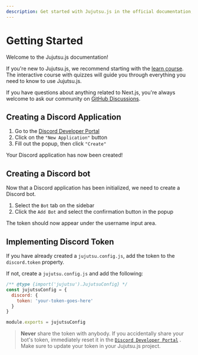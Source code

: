 ```yaml
---
description: Get started with Jujutsu.js in the official documentation, and learn more about all our features!
---
```


# Getting Started

Welcome to the Jujutsu.js documentation!

If you're new to Jujutsu.js, we recommend starting with the [learn course](/learn/basics/create-jujutsujs-app). The interactive course with quizzes will guide you through everything you need to know to use Jujutsu.js.

If you have questions about anything related to Next.js, you're always welcome to ask our community on [GitHub Discussions](https://github.com/vajitsu/jujutsu.js/discussions).

## Creating a Discord Application

1. Go to the [Discord Developer Portal](https://discord.com/developers/applications) 
2. Click on the `"New Application"` button
3. Fill out the popup, then click `"Create"`

Your Discord application has now been created!

## Creating a Discord bot

Now that a Discord application has been initialized, we need to create a Discord bot.

1. Select the `Bot` tab on the sidebar
2. Click the `Add Bot` and select the confirmation button in the popup

The token should now appear under the username input area.

## Implementing Discord Token

If you have already created a `jujutsu.config.js`, add the token to the `discord.token` property.

If not, create a `jujutsu.config.js` and add the following:

```js:jujutsu.config.js
/** @type {import('jujutsu').JujutsuConfig} */
const jujutsuConfig = {
  discord: {
    token: 'your-token-goes-here'
  }
}

module.exports = jujutsuConfig
```

> **Never** share the token with anybody. If you accidentally share your bot's token, immediately reset it in the [`Discord Developer Portal`](https://discord.com/developers/applications) . Make sure to update your token in your Jujutsu.js project.